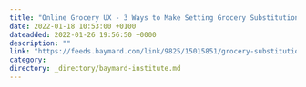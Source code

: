 ```yaml
---
title: "Online Grocery UX - 3 Ways to Make Setting Grocery Substitution Preferences Easier"
date: 2022-01-18 10:53:00 +0100
dateadded: 2022-01-26 19:56:50 +0000
description: ""
link: "https://feeds.baymard.com/link/9825/15015851/grocery-substitutions"
category:
directory: _directory/baymard-institute.md
---
```

